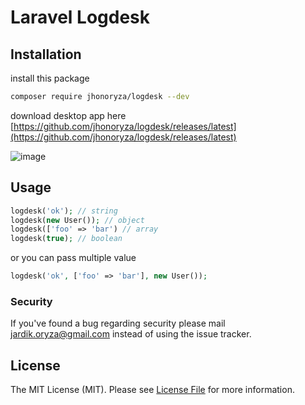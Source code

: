 # Laravel Logdesk

## Installation

install this package

```bash
composer require jhonoryza/logdesk --dev
```

download desktop app here [https://github.com/jhonoryza/logdesk/releases/latest](https://github.com/jhonoryza/logdesk/releases/latest)

![image](https://github.com/jhonoryza/laravel-logdesk/assets/5910636/6debb591-1d10-46e1-a460-feb223113334)

## Usage

```php
logdesk('ok'); // string
logdesk(new User()); // object
logdesk(['foo' => 'bar') // array
logdesk(true); // boolean
```

or you can pass multiple value

```php
logdesk('ok', ['foo' => 'bar'], new User());
```

### Security

If you've found a bug regarding security please mail [jardik.oryza@gmail.com](mailto:jardik.oryza@gmail.com) instead of using the issue tracker.

## License

The MIT License (MIT). Please see [License File](LICENSE.md) for more information.
